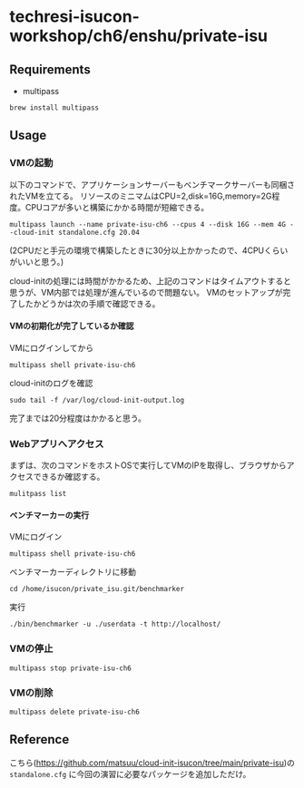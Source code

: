 # techresi-isucon-workshop/ch6/enshu/private-isu

## Requirements

- multipass

```
brew install multipass
```

## Usage


### VMの起動

以下のコマンドで、アプリケーションサーバーもベンチマークサーバーも同梱されたVMを立てる。
リソースのミニマムはCPU=2,disk=16G,memory=2G程度。CPUコアが多いと構築にかかる時間が短縮できる。

```
multipass launch --name private-isu-ch6 --cpus 4 --disk 16G --mem 4G --cloud-init standalone.cfg 20.04
```
(2CPUだと手元の環境で構築したときに30分以上かかったので、4CPUくらいがいいと思う。)

cloud-initの処理には時間がかかるため、上記のコマンドはタイムアウトすると思うが、VM内部では処理が進んでいるので問題ない。
VMのセットアップが完了したかどうかは次の手順で確認できる。

#### VMの初期化が完了しているか確認

VMにログインしてから

```
multipass shell private-isu-ch6
```

cloud-initのログを確認

```
sudo tail -f /var/log/cloud-init-output.log
```

完了までは20分程度はかかると思う。

### Webアプリへアクセス

まずは、次のコマンドをホストOSで実行してVMのIPを取得し、ブラウザからアクセスできるか確認する。

```
mulitpass list
```


#### ベンチマーカーの実行

VMにログイン

```
multipass shell private-isu-ch6
```

ベンチマーカーディレクトリに移動

```
cd /home/isucon/private_isu.git/benchmarker
```

実行

```
./bin/benchmarker -u ./userdata -t http://localhost/
```

### VMの停止

```
multipass stop private-isu-ch6
```

### VMの削除

```
multipass delete private-isu-ch6
```

## Reference

こちら(https://github.com/matsuu/cloud-init-isucon/tree/main/private-isu)の `standalone.cfg` に今回の演習に必要なパッケージを追加しただけ。
